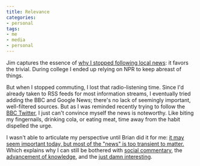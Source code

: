 ```yaml
---
title: Relevance
categories:
- personal
tags:
- me
- media
- personal
---
```


Jim captures the essence of [why I stopped following local news][1]: it favors the trivial.  During college I ended up relying on NPR to keep abreast of things.

But when I stopped commuting, I lost that radio-listening time.  Since I'd already taken to RSS feeds for most information streams, I eventually tried adding the BBC and Google News; there's no lack of seemingly important, well-filtered sources.  But as I was reminded recently trying to follow the [BBC Twitter][2], I just can't convince myself the news is noteworthy.  Like biting my fingernails, drinking cola, or eating meat, time away from the habit dispelled the urge.

I wasn't able to articulate my perspective until Brian did it for me: [it may seem important today, but most of the "news" is too transient to matter.][3]  Which explains why I can still be bothered with [social commentary][4], the [advancement of knowledge][5], and the [just damn interesting][6].

   [1]: http://jimski.nopaper.net/2007/02/05/in-the-zone/
   [2]: http://menti.net/?p=85
   [3]: http://stlbrianj.blogspot.com/2007/01/laziness-is-mother-of-perspective.html
   [4]: http://www.zefrank.com/theshow/
   [5]: http://www.seedmagazine.com/news/
   [6]: http://www.damninteresting.com/

